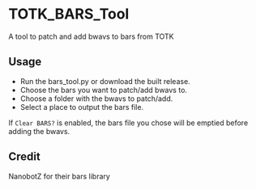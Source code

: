 # TOTK_BARS_Tool
A tool to patch and add bwavs to bars from TOTK

## Usage
- Run the bars_tool.py or download the built release.
- Choose the bars you want to patch/add bwavs to.
- Choose a folder with the bwavs to patch/add.
- Select a place to output the bars file.

If `Clear BARS?` is enabled, the bars file you chose will be emptied before adding the bwavs.

## Credit
NanobotZ for their bars library

